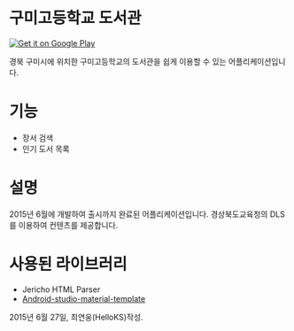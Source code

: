 구미고등학교 도서관
==========
<a href="https://play.google.com/store/apps/details?id=com.helloks.dlsclient">
  <img alt="Get it on Google Play"
       src="https://developer.android.com/images/brand/ko_generic_rgb_wo_45.png" />
</a>

경북 구미시에 위치한 구미고등학교의 도서관을 쉽게 이용할 수 있는 어플리케이션입니다.

기능
==========
- 장서 검색
- 인기 도서 목록

설명
==========
2015년 6월에 개발하여 출시까지 완료된 어플리케이션입니다.
경상북도교육청의 DLS를 이용하여 컨텐츠를 제공합니다.

사용된 라이브러리
==========
- Jericho HTML Parser
- [Android-studio-material-template](https://github.com/kanytu/Android-studio-material-template)

2015년 6월 27일, 최연웅(HelloKS)작성.
